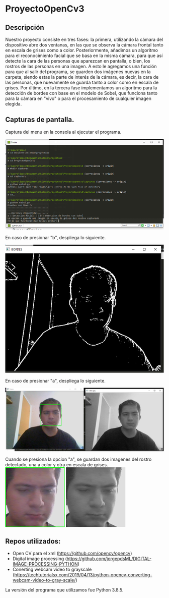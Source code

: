 # ProyectoOpenCv3

## Descripción
Nuestro proyecto consiste en tres fases: la primera, utilizando la cámara del dispositivo abre dos ventanas, en las que se observa la cámara frontal tanto en escala de grises como a color. Posteriormente, añadimos un algoritmo para el reconocimiento facial que se basa en la misma cámara, para que así detecte la cara de las personas que aparezcan en pantalla, o bien, los rostros de las personas en una imagen. A esto le agregamos una función para que al salir del programa, se guarden dos imágenes nuevas en la carpeta, siendo estas la parte de interés de la cámara, es decir, la cara de las personas, que nuevamente se guarda tanto a color como en escala de grises. Por último, en la tercera fase implementamos un algoritmo para la detección de bordes con base en el modelo de Sobel, que funciona tanto para la cámara en "vivo" o para el procesamiento de cualquier imagen elegida. 

## Capturas de pantalla.

Captura del menu en la consola al ejecutar el programa.

![imagen del menu](https://raw.githubusercontent.com/Pepesitoxd224/ProyectoOpenCv3/master/capturas/ssmenu.PNG)



En caso de presionar "b", despliega lo siguiente.

![imagen opcion b](https://raw.githubusercontent.com/Pepesitoxd224/ProyectoOpenCv3/master/capturas/ssSobelOpb.PNG)



En caso de presionar "a", despliega lo siguiente.

![imagen opcion a](https://raw.githubusercontent.com/Pepesitoxd224/ProyectoOpenCv3/master/capturas/ssOpA.PNG)

Cuando se presiona la opcion "a", se guardan dos imagenes del rostro detectado, una a color y otra en escala de grises.
![imagen resultados opcion a](https://raw.githubusercontent.com/Pepesitoxd224/ProyectoOpenCv3/master/capturas/my-image_gray.png)
![imagen resultados opcion a](https://raw.githubusercontent.com/Pepesitoxd224/ProyectoOpenCv3/master/capturas/my-image_Color.png)

## Repos utilizados:
- Open CV para el xml (https://github.com/opencv/opencv)
- Digital image processing (https://github.com/jorgepdsML/DIGITAL-IMAGE-PROCESSING-PYTHON)
- Conerting webcam video to grayscale (https://techtutorialsx.com/2019/04/13/python-opencv-converting-webcam-video-to-gray-scale/)

La versión del programa que utilizamos fue Python 3.8.5.


